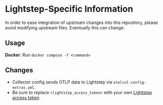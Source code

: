 # Lightstep-Specific Information

In order to ease integration of upstream changes into this repository, please
avoid modifying upstream files. Eventually this can change.

## Usage

**Docker**: Run `docker compose -f <command>`

## Changes

- Collector config sends OTLP data to Lightstep via `otelcol-config-extras.yml`.
- Be sure to replace `<lightstep_access_token>` with your own [Lightstep access token](https://docs.lightstep.com/docs/create-and-manage-access-tokens#create-an-access-token).